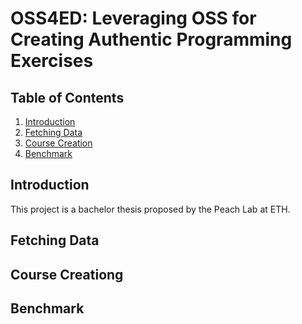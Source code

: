 # OSS4ED: Leveraging OSS for Creating Authentic Programming Exercises

## Table of Contents
1. [Introduction](#introduction)
2. [Fetching Data](#datafetch)
3. [Course Creation](#coursecreation)
4. [Benchmark](#benchmark)

## Introduction <a name="introduction"></a>
This project is a bachelor thesis proposed by the Peach Lab at ETH. 

## Fetching Data <a name="datafetch"></a>

## Course Creationg <a name="coursecreation"></a>

## Benchmark <a name="benchmark"></a>
